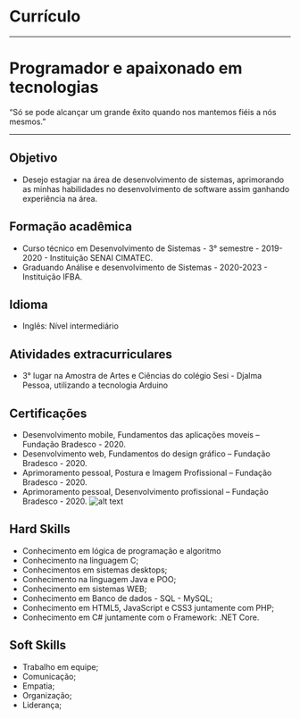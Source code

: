 # Currículo
***
# Programador e apaixonado em tecnologias
 
“Só se pode alcançar um grande êxito quando nos mantemos fiéis a nós mesmos.”

---

## Objetivo
+ Desejo estagiar na área de desenvolvimento de sistemas, aprimorando as minhas habilidades no desenvolvimento de software assim ganhando experiência na área.

## Formação acadêmica
+ Curso técnico em Desenvolvimento de Sistemas - 3° semestre - 2019-2020 - Instituição SENAI CIMATEC.
+ Graduando Análise e desenvolvimento de Sistemas - 2020-2023 - Instituição IFBA.

## Idioma
+ Inglês: Nível intermediário

## Atividades extracurriculares
+ 3° lugar na Amostra de Artes e Ciências do colégio Sesi - Djalma Pessoa, utilizando a tecnologia Arduino

## Certificações
+ Desenvolvimento mobile, Fundamentos das aplicações moveis – Fundação Bradesco - 2020.
+ Desenvolvimento web, Fundamentos do design gráfico – Fundação Bradesco - 2020.
+ Aprimoramento pessoal, Postura e Imagem Profissional – Fundação Bradesco - 2020.
+ Aprimoramento pessoal, Desenvolvimento profissional – Fundação Bradesco - 2020.
![alt text](C:\Users\Leonardo\Desktop\ds\certificações.jpg "Certificação de Desenvolvimento profissional")

## Hard Skills
+ Conhecimento em lógica de programação e algoritmo
+ Conhecimento na linguagem C; 
+ Conhecimentos em sistemas desktops;
+ Conhecimento na linguagem Java e POO;
+ Conhecimento em sistemas WEB;
+ Conhecimento em Banco de dados - SQL - MySQL;
+ Conhecimento em HTML5, JavaScript e CSS3 juntamente com PHP;
+ Conhecimento em C# juntamente com o Framework: .NET Core.

## Soft Skills
+ Trabalho em equipe;
+ Comunicação;
+ Empatia;
+ Organização;
+ Liderança;

